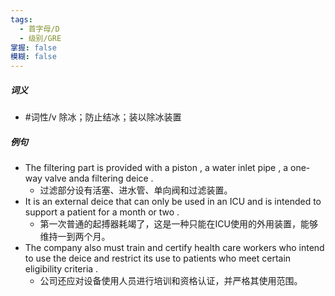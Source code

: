 ```yaml
---
tags:
  - 首字母/D
  - 级别/GRE
掌握: false
模糊: false
---
```

##### 词义
- #词性/v  除冰；防止结冰；装以除冰装置
##### 例句
- The filtering part is provided with a piston , a water inlet pipe , a one-way valve anda filtering deice .
	- 过滤部分设有活塞、进水管、单向阀和过滤装置。
- It is an external deice that can only be used in an ICU and is intended to support a patient for a month or two .
	- 第一次普通的起搏器耗竭了，这是一种只能在ICU使用的外用装置，能够维持一到两个月。
- The company also must train and certify health care workers who intend to use the deice and restrict its use to patients who meet certain eligibility criteria .
	- 公司还应对设备使用人员进行培训和资格认证，并严格其使用范围。
